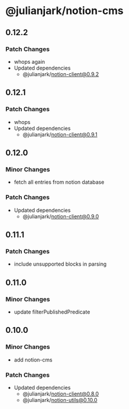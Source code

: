 # @julianjark/notion-cms

## 0.12.2

### Patch Changes

- whops again
- Updated dependencies
  - @julianjark/notion-client@0.9.2

## 0.12.1

### Patch Changes

- whops
- Updated dependencies
  - @julianjark/notion-client@0.9.1

## 0.12.0

### Minor Changes

- fetch all entries from notion database

### Patch Changes

- Updated dependencies
  - @julianjark/notion-client@0.9.0

## 0.11.1

### Patch Changes

- include unsupported blocks in parsing

## 0.11.0

### Minor Changes

- update filterPublishedPredicate

## 0.10.0

### Minor Changes

- add notion-cms

### Patch Changes

- Updated dependencies
  - @julianjark/notion-client@0.8.0
  - @julianjark/notion-utils@0.10.0
